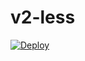 # v2-less
[![Deploy](https://www.herokucdn.com/deploy/button.png)](https://dashboard.heroku.com/new?template=https://github.com/hdowk/v2-less)
